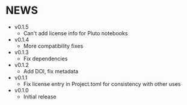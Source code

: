 # NEWS

- v0.1.5
  - Can't add license info for Pluto notebooks
- v0.1.4
  - More compatibility fixes
- v0.1.3
  - Fix dependencies
- v0.1.2
  - Add DOI, fix metadata
- v0.1.1
  - Fix license entry in Project.toml for consistency with other uses
- v0.1.0
  - Initial release
